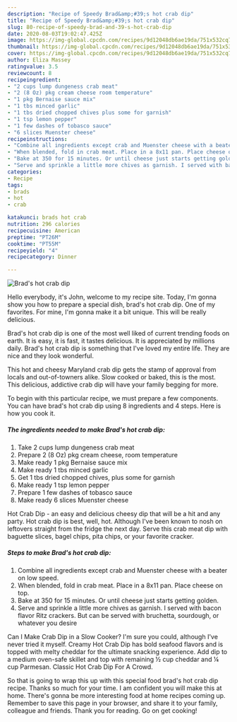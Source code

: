 ```yaml
---
description: "Recipe of Speedy Brad&amp;#39;s hot crab dip"
title: "Recipe of Speedy Brad&amp;#39;s hot crab dip"
slug: 80-recipe-of-speedy-brad-and-39-s-hot-crab-dip
date: 2020-08-03T19:02:47.425Z
image: https://img-global.cpcdn.com/recipes/9d12048db6ae19da/751x532cq70/brads-hot-crab-dip-recipe-main-photo.jpg
thumbnail: https://img-global.cpcdn.com/recipes/9d12048db6ae19da/751x532cq70/brads-hot-crab-dip-recipe-main-photo.jpg
cover: https://img-global.cpcdn.com/recipes/9d12048db6ae19da/751x532cq70/brads-hot-crab-dip-recipe-main-photo.jpg
author: Eliza Massey
ratingvalue: 3.5
reviewcount: 8
recipeingredient:
- "2 cups lump dungeness crab meat"
- "2 (8 Oz) pkg cream cheese room temperature"
- "1 pkg Bernaise sauce mix"
- "1 tbs minced garlic"
- "1 tbs dried chopped chives plus some for garnish"
- "1 tsp lemon pepper"
- "1 few dashes of tobasco sauce"
- "6 slices Muenster cheese"
recipeinstructions:
- "Combine all ingredients except crab and Muenster cheese with a beater on low speed."
- "When blended, fold in crab meat. Place in a 8x11 pan. Place cheese on top."
- "Bake at 350 for 15 minutes. Or until cheese just starts getting golden."
- "Serve and sprinkle a little more chives as garnish. I served with bacon flavor Ritz crackers. But can be served with bruchetta, sourdough, or whatever you desire"
categories:
- Recipe
tags:
- brads
- hot
- crab

katakunci: brads hot crab 
nutrition: 296 calories
recipecuisine: American
preptime: "PT26M"
cooktime: "PT55M"
recipeyield: "4"
recipecategory: Dinner

---
```



![Brad&#39;s hot crab dip](https://img-global.cpcdn.com/recipes/9d12048db6ae19da/751x532cq70/brads-hot-crab-dip-recipe-main-photo.jpg)

Hello everybody, it's John, welcome to my recipe site. Today, I'm gonna show you how to prepare a special dish, brad&#39;s hot crab dip. One of my favorites. For mine, I'm gonna make it a bit unique. This will be really delicious.

Brad&#39;s hot crab dip is one of the most well liked of current trending foods on earth. It is easy, it is fast, it tastes delicious. It is appreciated by millions daily. Brad&#39;s hot crab dip is something that I've loved my entire life. They are nice and they look wonderful.

This hot and cheesy Maryland crab dip gets the stamp of approval from locals and out-of-towners alike. Slow cooked or baked, this is the most. This delicious, addictive crab dip will have your family begging for more.


To begin with this particular recipe, we must prepare a few components. You can have brad&#39;s hot crab dip using 8 ingredients and 4 steps. Here is how you cook it.

<!--inarticleads1-->

##### The ingredients needed to make Brad&#39;s hot crab dip:

1. Take 2 cups lump dungeness crab meat
1. Prepare 2 (8 Oz) pkg cream cheese, room temperature
1. Make ready 1 pkg Bernaise sauce mix
1. Make ready 1 tbs minced garlic
1. Get 1 tbs dried chopped chives, plus some for garnish
1. Make ready 1 tsp lemon pepper
1. Prepare 1 few dashes of tobasco sauce
1. Make ready 6 slices Muenster cheese


Hot Crab Dip - an easy and delicious cheesy dip that will be a hit and any party. Hot crab dip is best, well, hot. Although I&#39;ve been known to nosh on leftovers straight from the fridge the next day. Serve this crab meat dip with baguette slices, bagel chips, pita chips, or your favorite cracker. 

<!--inarticleads2-->

##### Steps to make Brad&#39;s hot crab dip:

1. Combine all ingredients except crab and Muenster cheese with a beater on low speed.
1. When blended, fold in crab meat. Place in a 8x11 pan. Place cheese on top.
1. Bake at 350 for 15 minutes. Or until cheese just starts getting golden.
1. Serve and sprinkle a little more chives as garnish. I served with bacon flavor Ritz crackers. But can be served with bruchetta, sourdough, or whatever you desire


Can I Make Crab Dip in a Slow Cooker? I&#39;m sure you could, although I&#39;ve never tried it myself. Creamy Hot Crab Dip has bold seafood flavors and is topped with melty cheddar for the ultimate snacking experience. Add dip to a medium oven-safe skillet and top with remaining ½ cup cheddar and ¼ cup Parmesan. Classic Hot Crab Dip For A Crowd. 

So that is going to wrap this up with this special food brad&#39;s hot crab dip recipe. Thanks so much for your time. I am confident you will make this at home. There's gonna be more interesting food at home recipes coming up. Remember to save this page in your browser, and share it to your family, colleague and friends. Thank you for reading. Go on get cooking!
